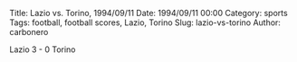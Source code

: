 Title: Lazio vs. Torino, 1994/09/11
Date: 1994/09/11 00:00
Category: sports
Tags: football, football scores, Lazio, Torino
Slug: lazio-vs-torino
Author: carbonero


Lazio 3 - 0 Torino
